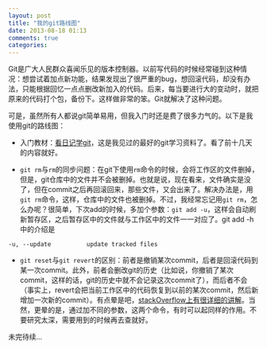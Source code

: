 ```yaml
---
layout: post
title: "我的git路线图"
date: 2013-08-18 01:13
comments: true
categories: 
---
```

Git是广大人民群众喜闻乐见的版本控制器。以前写代码的时候经常碰到这种情况：想尝试着加点新功能，结果发现出了很严重的bug，想回滚代码，却没有办法，只能根据回忆一点点删改新加入的代码。后来，每当要进行大的变动时，就把原来的代码打个包，备份下。这样做非常的笨。Git就解决了这种问题。

可是，虽然所有人都说git简单易用，但我入门时还是费了很多力气的。以下是我使用git的路线图：

<!-- more -->

* 入门教材：[看日记学git](http://www.21andy.com/blog/uploads/downloads/2010/12/git_tutorial.pdf)，这是我见过的最好的git学习资料了。看了前十几天的内容就好。

* `git rm`与`rm`的同步问题：在git下使用`rm`命令的时候，会将工作区的文件删掉，但是，git仓库中的文件并不会被删掉。也就是说，现在看来，文件确实是没了，但在commit之后再回滚回来，那些文件，又会出来了。解决办法是，用`git rm`命令，这样，仓库中的文件也被删掉。不过，我经常忘记用`git rm`，怎么办呢？很简单，下次add的时候，多加个参数：`git add -u`，这样会自动刷新暂存区，之后暂存区中的文件就与工作区中的文件一一对应了。git add -h中的介绍是
```
-u, --update          update tracked files
```

* `git reset`与`git revert`的区别：前者是撤销某次commit，后者是回滚代码到某一次commit。此外，前者会删改git的历史（比如说，你撤销了某次commit，这样的话，git的历史中就不会记录这次commit了），而后者不会（事实上，revert会把当前工作区中的代码恢复到以前的某次commit，然后新增加一次新的commit）。有点晕是吧，[stackOverflow上有很详细的讲解](http://stackoverflow.com/questions/8358035/whats-the-difference-between-git-revert-checkout-and-reset/8358039#8358039)。当然，更晕的是，通过加不同的参数，这两个命令，有时可以起同样的作用。不要研究太深，需要用到的时候再去查就好。

未完待续...

